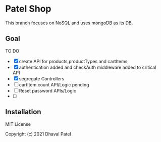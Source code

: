 # Patel Shop
 This branch focuses on NoSQL and uses mongoDB as its DB.


## Goal

TO DO
- [x] create API for products,productTypes and cartItems
- [x] authentication added and checkAuth middleware added to critical API
- [x] segregate Controllers
- [ ] cartItem count API/Logic pending
- [ ] Reset password APIs/Logic
- [ ] 

## Installation





MIT License

Copyright (c) 2021 Dhaval Patel
